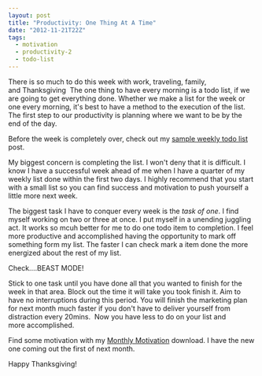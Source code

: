 ```yaml
---
layout: post
title: "Productivity: One Thing At A Time"
date: "2012-11-21T22Z"
tags:
  - motivation
  - productivity-2
  - todo-list
---
```


There is so much to do this week with work, traveling, family, and Thanksgiving  The one thing to have every morning is a todo list, if we are going to get everything done. Whether we make a list for the week or one every morning, it's best to have a method to the execution of the list. The first step to our productivity is planning where we want to be by the end of the day.

Before the week is completely over, check out my <a title="Set Weekly Goals Today" href="http://www.chancesmith.org/set-weekly-goals-today/">sample weekly todo list</a> post.

My biggest concern is completing the list. I won't deny that it is difficult. I know I have a successful week ahead of me when I have a quarter of my weekly list done within the first two days. I highly recommend that you start with a small list so you can find success and motivation to push yourself a little more next week.

The biggest task I have to conquer every week is the <em>task of one</em>. I find myself working on two or three at once. I put myself in a unending juggling act. It works so mcuh better for me to do one todo item to completion. I feel more productive and accomplished having the opportunity to mark off something form my list. The faster I can check mark a item done the more energized about the rest of my list.

Check....BEAST MODE!

Stick to one task until you have done all that you wanted to finish for the week in that area. Block out the time it will take you took finish it. Aim to have no interruptions during this period. You will finish the marketing plan for next month much faster if you don't have to deliver yourself from distraction every 20mins.  Now you have less to do on your list and more accomplished.

Find some motivation with my <a title="Monthly Motivation downloads" href="http://www.chancesmith.org/category/motivation-packages/">Monthly Motivation</a> download. I have the new one coming out the first of next month.

Happy Thanksgiving!
